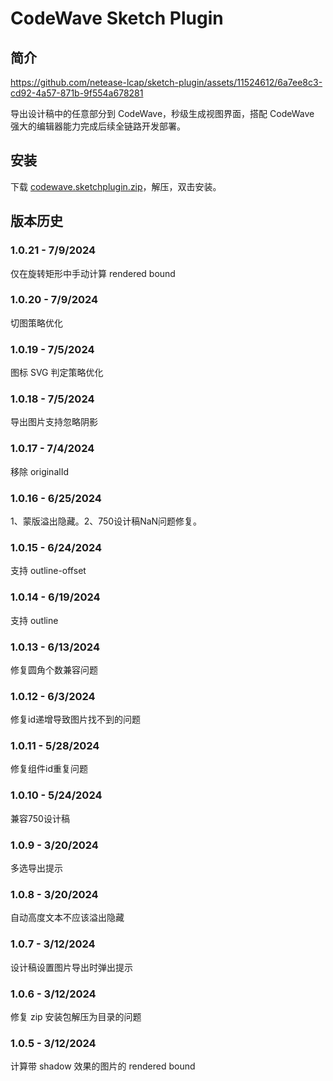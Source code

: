 # CodeWave Sketch Plugin

## 简介

https://github.com/netease-lcap/sketch-plugin/assets/11524612/6a7ee8c3-cd92-4a57-871b-9f554a678281


导出设计稿中的任意部分到 CodeWave，秒级生成视图界面，搭配 CodeWave 强大的编辑器能力完成后续全链路开发部署。

## 安装

下载 [codewave.sketchplugin.zip](https://cdn.jsdelivr.net/gh/netease-lcap/sketch-plugin/codewave.sketchplugin.zip)，解压，双击安装。

## 版本历史

### 1.0.21 - 7/9/2024
仅在旋转矩形中手动计算 rendered bound


### 1.0.20 - 7/9/2024
切图策略优化


### 1.0.19 - 7/5/2024
图标 SVG 判定策略优化


### 1.0.18 - 7/5/2024
导出图片支持忽略阴影


### 1.0.17 - 7/4/2024
移除 originalId


### 1.0.16 - 6/25/2024
1、蒙版溢出隐藏。2、750设计稿NaN问题修复。


### 1.0.15 - 6/24/2024
支持 outline-offset


### 1.0.14 - 6/19/2024
支持 outline


### 1.0.13 - 6/13/2024
修复圆角个数兼容问题


### 1.0.12 - 6/3/2024
修复id递增导致图片找不到的问题


### 1.0.11 - 5/28/2024
修复组件id重复问题


### 1.0.10 - 5/24/2024
兼容750设计稿


### 1.0.9 - 3/20/2024
多选导出提示


### 1.0.8 - 3/20/2024
自动高度文本不应该溢出隐藏


### 1.0.7 - 3/12/2024
设计稿设置图片导出时弹出提示


### 1.0.6 - 3/12/2024
修复 zip 安装包解压为目录的问题


### 1.0.5 - 3/12/2024
计算带 shadow 效果的图片的 rendered bound

